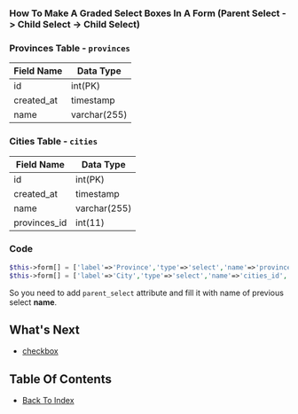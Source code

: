 ### How To Make A Graded Select Boxes In A Form (Parent Select -> Child Select -> Child Select)

### Provinces Table - `provinces`
| Field Name | Data Type |
| ---------- | --------- |
| id | int(PK) |
| created_at | timestamp |
| name | varchar(255) |

### Cities Table - `cities`
| Field Name | Data Type |
| ---------- | --------- |
| id | int(PK) |
| created_at | timestamp |
| name | varchar(255) |
| provinces_id | int(11) |

### Code
```php
$this->form[] = ['label'=>'Province','type'=>'select','name'=>'provinces_id','datatable'=>'provinces,name'];
$this->form[] = ['label'=>'City','type'=>'select','name'=>'cities_id','datatable'=>'cities,name','parent_select'=>'provinces_id'];
```
So you need to add `parent_select` attribute and fill it with name of previous select **name**.

## What's Next
- [checkbox](./form-checkbox.md)

## Table Of Contents
- [Back To Index](./index.md)